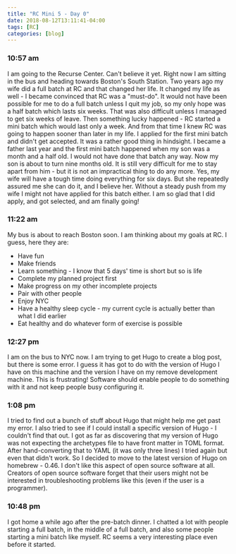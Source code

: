 ```yaml
---
title: "RC Mini 5 - Day 0"
date: 2018-08-12T13:11:41-04:00
tags: [RC]
categories: [blog]
---
```


### 10:57 am
I am going to the Recurse Center. Can't believe it yet. Right now I am sitting in the bus and heading towards Boston's South Station.
Two years ago my wife did a full batch at RC and that changed her life. It changed my life as well - I became convinced that RC was a "must-do".
It would not have been possible for me to do a full batch unless I quit my job, so my only hope was a half batch which lasts six weeks. That was also difficult unless I managed to get six weeks of leave. Then something lucky happened - RC started a mini batch which would last only a week. And from that time I knew RC was going to happen sooner than later in my life. I applied for the first mini batch and didn't get accepted. It was a rather good thing in hindsight. I became a father last year and the first mini batch happened when my son was a month and a half old. I would not have done that batch any way. Now my son is about to turn nine months old. It is still very difficult for me to stay apart from him - but it is not an impractical thing to do any more. Yes, my wife will have a tough time doing everything for six days. But she repeatedly assured me she can do it, and I believe her. Without a steady push from my wife I might not have applied for this batch either. I am so glad that I did apply, and got selected, and am finally going!

### 11:22 am
My bus is about to reach Boston soon. I am thinking about my goals at RC. I guess, here they are:

* Have fun
* Make friends
* Learn something - I know that 5 days' time is short but so is life
* Complete my planned project first
* Make progress on my other incomplete projects
* Pair with other people
* Enjoy NYC
* Have a healthy sleep cycle - my current cycle is actually better than what I did earlier
* Eat healthy and do whatever form of exercise is possible

### 12:27 pm
I am on the bus to NYC now. I am trying to get Hugo to create a blog post, but there is some error. I guess it has got to do with the version of Hugo I have on this machine and the version I have on my remove development machine. This is frustrating! Software should enable people to do something with it and not keep people busy configuring it.

### 1:08 pm
I tried to find out a bunch of stuff about Hugo that might help me get past my error. I also tried to see if I could install a specific version of Hugo - I couldn't find that out. I got as far as discovering that my version of Hugo was not expecting the archetypes file to have front matter in TOML format. After hand-converting that to YAML (it was only three lines) I tried again but even that didn't work. So I decided to move to the latest version of Hugo on homebrew - 0.46. I don't like this aspect of open source software at all. Creators of open source software forget that their users might not be interested in troubleshooting problems like this (even if the user is a programmer).

### 10:48 pm
I got home a while ago after the pre-batch dinner. I chatted a lot with people starting a full batch, in the middle of a full batch, and also some people starting a mini batch like myself. RC seems a very interesting place even before it started.
